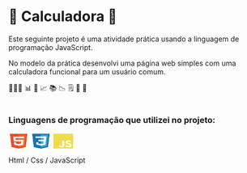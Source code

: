 # 🧠 Calculadora 🧠
Este seguinte projeto é uma atividade prática usando a linguagem de programação JavaScript.

No modelo da prática desenvolvi uma página web simples com uma calculadora funcional para um usuário comum. 

👩🏻‍🏫 📊 📐 📈 📚 📉 🗒 📏 🧮 

#

### Linguagens de programação que utilizei no projeto:
<img align="center" alt="HTML" height="30" width="40" src="https://raw.githubusercontent.com/devicons/devicon/master/icons/html5/html5-original.svg"> <img align="center" alt="CSS" height="30" width="40" src="https://raw.githubusercontent.com/devicons/devicon/master/icons/css3/css3-original.svg"> <img align="center" alt="Js" height="30" width="40" src="https://raw.githubusercontent.com/devicons/devicon/master/icons/javascript/javascript-plain.svg">

Html / Css / JavaScript



